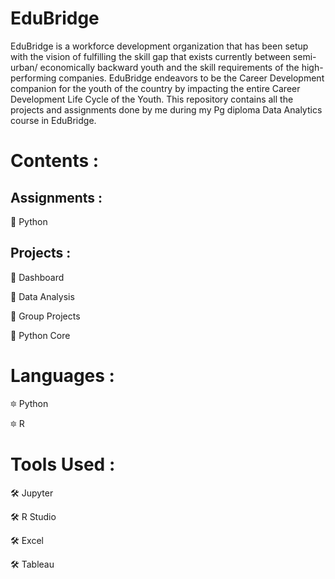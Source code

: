 # EduBridge
EduBridge is a workforce development organization that has been setup with the vision of fulfilling the skill gap that exists currently between semi-urban/ economically backward youth and the skill requirements of the high-performing companies. EduBridge endeavors to be the Career Development companion for the youth of the country by impacting the entire Career Development Life Cycle of the Youth.
This repository contains all the projects and assignments done by me during my Pg diploma Data Analytics course in EduBridge.

# Contents :

## Assignments :
  🔅 Python
  
## Projects :
  🔆 Dashboard
  
  🔆 Data Analysis
  
  🔆 Group Projects
  
  🔆 Python Core
  
  
# Languages :
  🔯 Python
  
  🔯 R
  
# Tools Used :
  🛠 Jupyter
  
  🛠 R Studio
  
  🛠 Excel
  
  🛠 Tableau 
            
